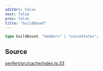 ```yaml
---
editUrl: false
next: false
prev: false
title: "GuildBased"
---
```


```ts
type GuildBased: "members" | "voiceStates";
```

## Source

[seyfert/src/cache/index.ts:33](https://github.com/potoland/potocuit/blob/c4fb0c1/src/cache/index.ts#L33)
